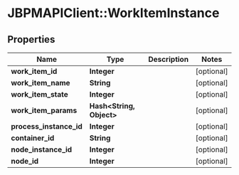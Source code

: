 # JBPMAPIClient::WorkItemInstance

## Properties
Name | Type | Description | Notes
------------ | ------------- | ------------- | -------------
**work_item_id** | **Integer** |  | [optional] 
**work_item_name** | **String** |  | [optional] 
**work_item_state** | **Integer** |  | [optional] 
**work_item_params** | **Hash&lt;String, Object&gt;** |  | [optional] 
**process_instance_id** | **Integer** |  | [optional] 
**container_id** | **String** |  | [optional] 
**node_instance_id** | **Integer** |  | [optional] 
**node_id** | **Integer** |  | [optional] 


